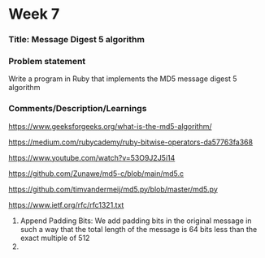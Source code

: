 # Week 7

### Title: Message Digest 5 algorithm

### Problem statement
Write a program in Ruby that implements the MD5 message digest 5 algorithm

### Comments/Description/Learnings
https://www.geeksforgeeks.org/what-is-the-md5-algorithm/

https://medium.com/rubycademy/ruby-bitwise-operators-da57763fa368

https://www.youtube.com/watch?v=53O9J2J5i14

https://github.com/Zunawe/md5-c/blob/main/md5.c

https://github.com/timvandermeij/md5.py/blob/master/md5.py

https://www.ietf.org/rfc/rfc1321.txt

1. Append Padding Bits: We add padding bits in the original message in such a way that the total length of the message is 64 bits less than the exact multiple of 512
2. 
